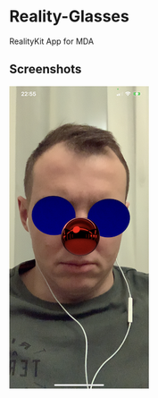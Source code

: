 # Reality-Glasses

RealityKit App for MDA

## Screenshots

![Screenshot 1](https://github.com/texhapb-git/Reality-Glasses/blob/main/Reality%20Glasses/Screenshots/1.png?raw=true)
